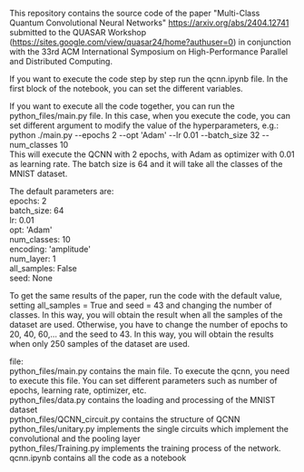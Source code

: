 This repository contains the source code of the paper "Multi-Class Quantum Convolutional Neural Networks" https://arxiv.org/abs/2404.12741
submitted to the QUASAR Workshop (https://sites.google.com/view/quasar24/home?authuser=0) in conjunction with the 33rd ACM International
Symposium on High-Performance Parallel and Distributed Computing.

If you want to execute the code step by step run the qcnn.ipynb file. In the first block of the notebook, you can set the different variables.

If you want to execute all the code together, you can run the python_files/main.py file. 
In this case, when you execute the code, you can set different argument to modify the value of the hyperparameters, e.g.: <br />
python ./main.py --epochs 2 --opt 'Adam' --lr 0.01 --batch_size 32 --num_classes 10 <br />
This will execute the QCNN with 2 epochs, with Adam as optimizer with 0.01 as learning rate. The batch size is 64 and it will take all the classes of the MNIST dataset.

The default parameters are: <br />
epochs: 2 <br />
batch_size: 64 <br />
lr: 0.01 <br />
opt: 'Adam' <br />
num_classes: 10 <br />
encoding: 'amplitude' <br />
num_layer: 1 <br />
all_samples: False <br />
seed: None <br />

To get the same results of the paper, run the code with the default value, setting all_samples = True and seed = 43 and changing the number of classes.
In this way, you will obtain the result when all the samples of the dataset are used.
Otherwise, you have to change the number of epochs to 20, 40, 60,... and the seed to 43.
In this way, you will obtain the results when only 250 samples of the dataset are used.


file: <br />
python_files/main.py contains the main file. To execute the qcnn, you need to execute this file. You can set different parameters such as number of epochs,
learning rate, optimizer, etc. <br />
python_files/data.py contains the loading and processing of the MNIST dataset <br />
python_files/QCNN_circuit.py contains the structure of QCNN  <br />
python_files/unitary.py implements the single circuits which implement the convolutional and the pooling layer <br />
python_files/Training.py implements the training process of the network. <br />
qcnn.ipynb contains all the code as a notebook
